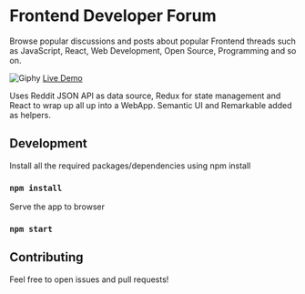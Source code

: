 # Frontend Developer Forum

Browse popular discussions and posts about popular Frontend threads such as JavaScript, React, Web Development, Open Source, Programming and so on.

![Giphy](https://media.giphy.com/media/4NtPrzG6Wc45V2m2oA/giphy.gif)
[Live Demo]()

Uses Reddit JSON API as data source, Redux for state management and React to wrap up all up into a WebApp. Semantic UI and Remarkable added as helpers.

## Development

Install all the required packages/dependencies using npm install

### `npm install`

Serve the app to browser

### `npm start`

## Contributing

Feel free to open issues and pull requests!
